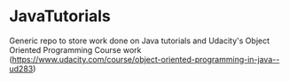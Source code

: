 # JavaTutorials

Generic repo to store work done on Java tutorials and Udacity's Object Oriented Programming Course work (https://www.udacity.com/course/object-oriented-programming-in-java--ud283)
